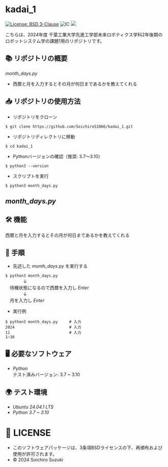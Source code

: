 # kadai_1
[![License: BSD 3-Clause](https://img.shields.io/badge/License-BSD%203--Clause-blue.svg)](https://opensource.org/licenses/BSD-3-Clause)
![IC](https://github.com/SoichiroS1066/kadai_1/actions/workflows/test_month_days.yml/badge.svg)
<img src="https://img.shields.io/badge/-Python-yellow.svg?logo=python&style=for-the-badge">

こちらは、2024年度 千葉工業大学先進工学部未来ロボティクス学科2年後期のロボットシステム学の課題1用のリポジトリです。

## 📚 リポジトリの概要
*month_days.py*
- 西暦と月を入力するとその月が何日まであるかを教えてくれる


## 📥 リポジトリの使用方法
- リポジトリをクローン  
```
$ git clone https://github.com/SoichiroS1066/kadai_1.git
```  
- リポジトリディレクトリに移動
```
$ cd kadai_1
```
- Pythonバージョンの確認（推奨: 3.7〜3.10）
```
$ python3 --version
```
- スクリプトを実行
```
$ python3 month_days.py
```

## *month_days.py*

## 🛠️ 機能
西暦と月を入力するとその月が何日まであるかを教えてくれる

## 📝 手順
- 先述した *month_days.py* を実行する  
  
`$ python3 month_days.py`  
　　　　↓  
　待機状態になるので西暦を入力し *Enter*  
　　　　↓  
　月を入力し *Enter*  
  
-  実行例
```
$ python3 month_days.py     # 入力
2024                        # 入力
11                          # 入力
1~30
```

## 🖥️ 必要なソフトウェア
- *Python*  
テスト済みバージョン: 3.7 ~ 3.10

## 🌍 テスト環境
- *Ubuntu 24.04.1 LTS*
- *Python 3.7 ~ 3.10*

# 📄 LICENSE
- このソフトウェアパッケージは、3条項BSDライセンスの下、再頒布および使用が許可されます。
- © 2024 Soichiro Suzuki
